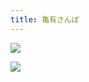 ```yaml
---
title: 亀有さんぽ
---
```


![](https://photos.old.apkas.net/medium/202510/20251005-1R300622.webp)

![](https://photos.old.apkas.net/medium/202510/20251005-1R300624.webp)
